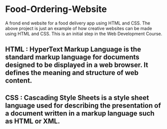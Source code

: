 # Food-Ordering-Website
A frond end website for a food delivery app using HTML and CSS.
The above project is just an example of how creative websites can be made using HTML and CSS.
This is an initial step in the Web Development Course.
## HTML : HyperText Markup Language is the standard markup language for documents designed to be displayed in a web browser. It defines the meaning and structure of web content.
## CSS : Cascading Style Sheets is a style sheet language used for describing the presentation of a document written in a markup language such as HTML or XML.
